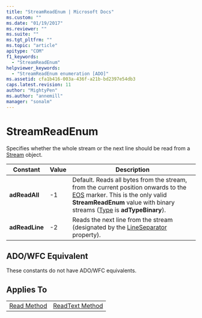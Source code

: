 ```yaml
---
title: "StreamReadEnum | Microsoft Docs"
ms.custom: ""
ms.date: "01/19/2017"
ms.reviewer: ""
ms.suite: ""
ms.tgt_pltfrm: ""
ms.topic: "article"
apitype: "COM"
f1_keywords: 
  - "StreamReadEnum"
helpviewer_keywords: 
  - "StreamReadEnum enumeration [ADO]"
ms.assetid: cfa1b416-003a-436f-a21b-bd2397e54db3
caps.latest.revision: 11
author: "MightyPen"
ms.author: "annemill"
manager: "sonalm"
---
```

# StreamReadEnum
Specifies whether the whole stream or the next line should be read from a [Stream](../../../ado/reference/ado-api/stream-object-ado.md) object.  
  
|Constant|Value|Description|  
|--------------|-----------|-----------------|  
|**adReadAll**|-1|Default. Reads all bytes from the stream, from the current position onwards to the [EOS](../../../ado/reference/ado-api/eos-property.md) marker. This is the only valid **StreamReadEnum** value with binary streams ([Type](../../../ado/reference/ado-api/type-property-ado-stream.md) is **adTypeBinary**).|  
|**adReadLine**|-2|Reads the next line from the stream (designated by the [LineSeparator](../../../ado/reference/ado-api/lineseparator-property-ado.md) property).|  
  
## ADO/WFC Equivalent  
 These constants do not have ADO/WFC equivalents.  
  
## Applies To  
  
|||  
|-|-|  
|[Read Method](../../../ado/reference/ado-api/read-method.md)|[ReadText Method](../../../ado/reference/ado-api/readtext-method.md)|